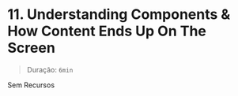 # 11. Understanding Components & How Content Ends Up On The Screen

> Duração: `6min`

Sem Recursos
